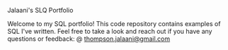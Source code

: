 Jalaani's SLQ Portfolio

Welcome to my SQL portfolio! This code repository contains examples of SQL I've written. Feel free to take a look and reach out if you have any questions or feedback:
@ thompson.jalaani@gmail.com
